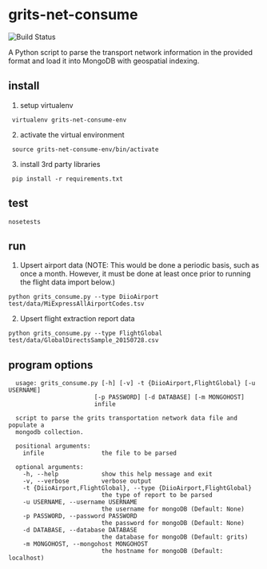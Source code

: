 # grits-net-consume
![Build Status](https://circleci.com/gh/ecohealthalliance/grits-net-consume.svg?style=shield&circle-token=6ec5b4f6d79595bb412aaa793c61c3d01c4f87e3)

A Python script to parse the transport network information in the provided format and load it into
MongoDB with geospatial indexing.

## install

1. setup virtualenv

  ``` virtualenv grits-net-consume-env```

2. activate the virtual environment

  ``` source grits-net-consume-env/bin/activate```

3. install 3rd party libraries

  ``` pip install -r requirements.txt```

## test
  ``` nosetests ```

## run

1. Upsert airport data (NOTE: This would be done a periodic basis, such as once
   a month.  However, it must be done at least once prior to running the flight
   data import below.)

  ```
  python grits_consume.py --type DiioAirport test/data/MiExpressAllAirportCodes.tsv
  ```

2. Upsert flight extraction report data

  ``` 
  python grits_consume.py --type FlightGlobal test/data/GlobalDirectsSample_20150728.csv
  ```


## program options

  ```
	usage: grits_consume.py [-h] [-v] -t {DiioAirport,FlightGlobal} [-u USERNAME]
	                      [-p PASSWORD] [-d DATABASE] [-m MONGOHOST]
	                      infile

	script to parse the grits transportation network data file and populate a
	mongodb collection.

	positional arguments:
	  infile                the file to be parsed

	optional arguments:
	  -h, --help            show this help message and exit
	  -v, --verbose         verbose output
	  -t {DiioAirport,FlightGlobal}, --type {DiioAirport,FlightGlobal}
	                        the type of report to be parsed
	  -u USERNAME, --username USERNAME
	                        the username for mongoDB (Default: None)
	  -p PASSWORD, --password PASSWORD
	                        the password for mongoDB (Default: None)
	  -d DATABASE, --database DATABASE
	                        the database for mongoDB (Default: grits)
	  -m MONGOHOST, --mongohost MONGOHOST
	                        the hostname for mongoDB (Default: localhost)
  ```

